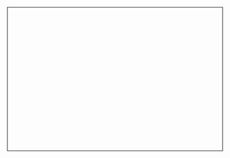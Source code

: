 <!DOCTYPE html>
<html lang="en">
<head>
    <meta charset="UTF-8">
    <meta name="viewport" content="width=device-width, initial-scale=1.0">
    <title>Rhythm Game</title>
    <style>
        canvas {
            border: 1px solid black;
            display: block;
            margin: 0 auto;
            touch-action: manipulation; /* 모바일에서 기본 스크롤 이벤트 막기 */
        }
    </style>
</head>
<body>
    <canvas id="canvas" width="480" height="320"></canvas>
    <script>
        const canvas = document.getElementById("canvas");
        const ctx = canvas.getContext("2d");

        const keyboardKeys = ['a', 's', 'd', 'f']; // 건반에 해당하는 키
        const keyColors = ['red', 'green', 'blue', 'yellow']; // 건반 색상

        const notes = []; // 리듬 노트 배열
        const noteSpeed = 2; // 노트 이동 속도
        const noteSize = 40; // 노트 크기
        const noteSpawnProbability = 0.05; // 노트 생성 확률
        const scoreIncrease = 10; // 노트를 맞출 때마다 오르는 점수
        const scoreDecrease = 5; // 노트를 놓칠 때마다 내려가는 점수

        let score = 0; // 점수 변수
        let isGameOver = false; // 게임 종료 여부

        // 사용자 입력 처리
        canvas.addEventListener('touchstart', function(event) {
            event.preventDefault(); // 기본 터치 동작 막기
            if (!isGameOver) {
                const touchX = event.touches[0].clientX;
                const touchIndex = Math.floor((touchX / canvas.clientWidth) * keyboardKeys.length);
                checkNoteHit(touchIndex);
            } else {
                resetGame();
            }
        });

        // 노트 객체 생성 함수
        function createNote() {
            const randomKeyIndex = Math.floor(Math.random() * keyboardKeys.length);
            const randomX = Math.random() * (canvas.width - noteSize);
            const note = {
                x: randomX,
                y: -noteSize,
                keyIndex: randomKeyIndex
            };
            notes.push(note);
        }

        // 노트 이동 및 그리기 함수
        function moveAndDrawNotes() {
            notes.forEach(note => {
                note.y += noteSpeed;
                ctx.fillStyle = keyColors[note.keyIndex];
                ctx.fillRect(note.x, note.y, noteSize, noteSize);
            });
        }

        // 노트와 건반의 충돌 체크 함수
        function checkNoteHit(keyIndex) {
            const hitNoteIndex = notes.findIndex(note => note.keyIndex === keyIndex && note.y >= canvas.height - noteSize);
            if (hitNoteIndex !== -1) {
                notes.splice(hitNoteIndex, 1);
                score += scoreIncrease;
            } else {
                score -= scoreDecrease;
                if (score < 0) {
                    score = 0;
                }
            }
        }

        // 게임 오버 처리 함수
        function gameOver() {
            isGameOver = true;
            alert(`Game Over! Your score: ${score}. Tap to restart.`);
        }

        // 게임 초기화 함수
        function resetGame() {
            notes.length = 0;
            score = 0;
            isGameOver = false;
        }

        // 게임 루프
        function gameLoop() {
            ctx.clearRect(0, 0, canvas.width, canvas.height);

            if (!isGameOver) {
                if (Math.random() < noteSpawnProbability) { // 일정 확률로 노트 생성
                    createNote();
                }
                moveAndDrawNotes();
            }

            // 점수 표시
            ctx.fillStyle = 'black';
            ctx.font = '20px Arial';
            ctx.fillText('Score: ' + score, 10, 30);

            requestAnimationFrame(gameLoop);
        }

        gameLoop();
    </script>
</body>
</html>
